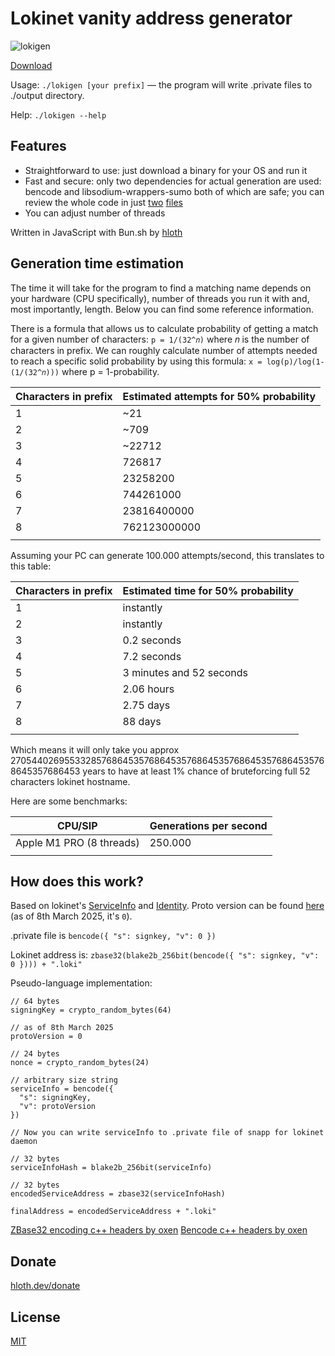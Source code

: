 # Lokinet vanity address generator

![lokigen](https://github.com/user-attachments/assets/767150ef-08e2-4e6a-b055-94b12286dc36)

[Download](https://github.com/VityaSchel/lokinet-vanity-address-generator/releases)

Usage: `./lokigen [your prefix]` — the program will write .private files to ./output directory.

Help: `./lokigen --help`

## Features

- Straightforward to use: just download a binary for your OS and run it
- Fast and secure: only two dependencies for actual generation are used: bencode and libsodium-wrappers-sumo both of which are safe; you can review the whole code in just [two](./src/index.ts) [files](./src/worker.ts)
- You can adjust number of threads

Written in JavaScript with Bun.sh by [hloth](https://hloth.dev)

## Generation time estimation

The time it will take for the program to find a matching name depends on your hardware (CPU specifically), number of threads you run it with and, most importantly, length. Below you can find some reference information.

There is a formula that allows us to calculate probability of getting a match for a given number of characters: `p = 1/(32^𝑛)` where 𝑛 is the number of characters in prefix. We can roughly calculate number of attempts needed to reach a specific solid probability by using this formula: `x = log(p)/log(1-(1/(32^𝑛)))` where p = 1-probability.

| Characters in prefix | Estimated attempts for 50% probability |
| -------------------- | -------------------------------------- |
| 1                    | ~21                                    |
| 2                    | ~709                                   |
| 3                    | ~22712                                 |
| 4                    | 726817                                 |
| 5                    | 23258200                               |
| 6                    | 744261000                              |
| 7                    | 23816400000                            |
| 8                    | 762123000000                           |
|                      |                                        |

Assuming your PC can generate 100.000 attempts/second, this translates to this table:

| Characters in prefix | Estimated time for 50% probability |
| -------------------- | ---------------------------------- |
| 1                    | instantly                          |
| 2                    | instantly                          |
| 3                    | 0.2 seconds                        |
| 4                    | 7.2 seconds                        |
| 5                    | 3 minutes and 52 seconds           |
| 6                    | 2.06 hours                         |
| 7                    | 2.75 days                          |
| 8                    | 88 days                            |
|                      |                                    |

Which means it will only take you approx 270544026955332857686453576864535768645357686453576864535768645357686453 years to have at least 1% chance of bruteforcing full 52 characters lokinet hostname.

Here are some benchmarks:

| CPU/SIP                  | Generations per second |
| ------------------------ | ---------------------- |
| Apple M1 PRO (8 threads) | 250.000                |
|                          |                        |

## How does this work?

Based on lokinet's [ServiceInfo](https://github.com/oxen-io/lokinet/blob/178ac1757b1a6e835b9e39561376318c77e5ff08/llarp/service/info.cpp#L23) and [Identity](https://github.com/oxen-io/lokinet/blob/178ac1757b1a6e835b9e39561376318c77e5ff08/llarp/service/identity.cpp#L47). Proto version can be found [here](https://github.com/oxen-io/lokinet/blob/178ac1757b1a6e835b9e39561376318c77e5ff08/llarp/constants/proto.hpp#L7) (as of 8th March 2025, it's `0`).

.private file is `bencode({ "s": signkey, "v": 0 })`

Lokinet address is: `zbase32(blake2b_256bit(bencode({ "s": signkey, "v": 0 }))) + ".loki"`

Pseudo-language implementation:

```
// 64 bytes
signingKey = crypto_random_bytes(64)

// as of 8th March 2025
protoVersion = 0

// 24 bytes
nonce = crypto_random_bytes(24)

// arbitrary size string
serviceInfo = bencode({
  "s": signingKey,
  "v": protoVersion
})

// Now you can write serviceInfo to .private file of snapp for lokinet daemon

// 32 bytes
serviceInfoHash = blake2b_256bit(serviceInfo)

// 32 bytes
encodedServiceAddress = zbase32(serviceInfoHash)

finalAddress = encodedServiceAddress + ".loki"
```

[ZBase32 encoding c++  headers by oxen](https://github.com/oxen-io/oxen-encoding/blob/dev/oxenc/base32z.h)
[Bencode c++ headers by oxen](https://github.com/oxen-io/oxen-encoding/blob/dev/oxenc/bt.h)

## Donate

[hloth.dev/donate](https://hloth.dev/donate)

## License

[MIT](./LICENSE.md)